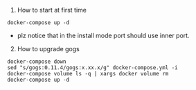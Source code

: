 

1. How to start at first time
~~~
docker-compose up -d 
~~~
- plz notice that in the install mode port should use inner port.



2. How to upgrade gogs
~~~
docker-compose down
sed "s/gogs:0.11.4/gogs:x.xx.x/g" docker-compose.yml -i
docker-compose volume ls -q | xargs docker volume rm
docker-compose up -d
~~~

